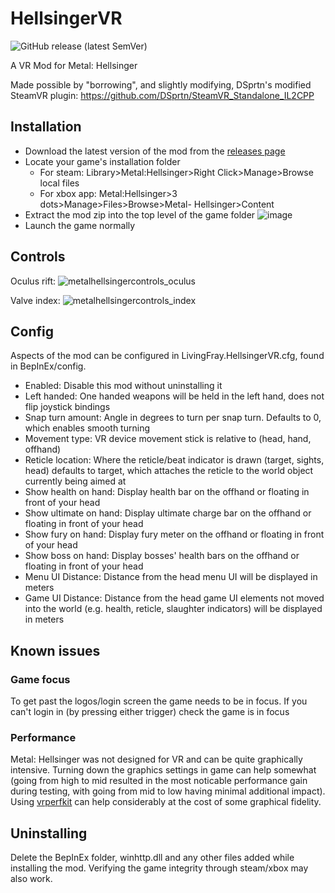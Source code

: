 # HellsingerVR
![GitHub release (latest SemVer)](https://img.shields.io/github/v/release/LivingFray/HellsingerVR?sort=semver)

A VR Mod for Metal: Hellsinger

Made possible by "borrowing", and slightly modifying, DSprtn's modified SteamVR plugin: https://github.com/DSprtn/SteamVR_Standalone_IL2CPP

## Installation
- Download the latest version of the mod from the [releases page](https://github.com/LivingFray/HellsingerVR/releases)
- Locate your game's installation folder
  - For steam: Library>Metal:Hellsinger>Right Click>Manage>Browse local files
  - For xbox app: Metal:Hellsinger>3 dots>Manage>Files>Browse>Metal- Hellsinger>Content
- Extract the mod zip into the top level of the game folder
![image](https://user-images.githubusercontent.com/5647734/209443220-1f0d75ed-72a6-4e25-a2b5-2e1f52ac7ef1.png)
- Launch the game normally

## Controls
Oculus rift:
![metalhellsingercontrols_oculus](https://user-images.githubusercontent.com/5647734/209443777-53d1a8ff-bd56-4010-8c38-23935eba000b.png)

Valve index:
![metalhellsingercontrols_index](https://user-images.githubusercontent.com/5647734/209446100-5b68c669-94e1-414e-be5d-22a362600866.png)


## Config
Aspects of the mod can be configured in LivingFray.HellsingerVR.cfg, found in BepInEx/config.
- Enabled: Disable this mod without uninstalling it
- Left handed: One handed weapons will be held in the left hand, does not flip joystick bindings
- Snap turn amount: Angle in degrees to turn per snap turn. Defaults to 0, which enables smooth turning
- Movement type: VR device movement stick is relative to (head, hand, offhand)
- Reticle location: Where the reticle/beat indicator is drawn (target, sights, head) defaults to target, which attaches the reticle to the world object currently being aimed at
- Show health on hand: Display health bar on the offhand or floating in front of your head
- Show ultimate on hand: Display ultimate charge bar on the offhand or floating in front of your head
- Show fury on hand: Display fury meter on the offhand or floating in front of your head
- Show boss on hand: Display bosses' health bars on the offhand or floating in front of your head
- Menu UI Distance: Distance from the head menu UI will be displayed in meters
- Game UI Distance: Distance from the head game UI elements not moved into the world (e.g. health, reticle, slaughter indicators) will be displayed in meters

## Known issues
### Game focus
To get past the logos/login screen the game needs to be in focus. If you can't login in (by pressing either trigger) check the game is in focus

### Performance
Metal: Hellsinger was not designed for VR and can be quite graphically intensive. Turning down the graphics settings in game can help somewhat (going from high to mid resulted in the most noticable performance gain during testing, with going from mid to low having minimal additional impact). Using [vrperfkit](https://github.com/fholger/vrperfkit) can help considerably at the cost of some graphical fidelity. 


## Uninstalling
Delete the BepInEx folder, winhttp.dll and any other files added while installing the mod.
Verifying the game integrity through steam/xbox may also work.
